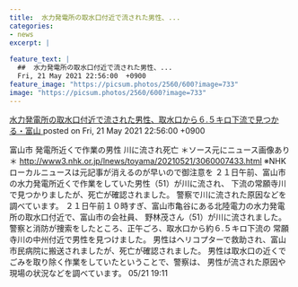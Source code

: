 ```yaml
---
title:  水力発電所の取水口付近で流された男性、...
categories:
- news
excerpt: |
  
feature_text: |
  ##  水力発電所の取水口付近で流された男性、...
  Fri, 21 May 2021 22:56:00  +0900
feature_image: "https://picsum.photos/2560/600?image=733"
image: "https://picsum.photos/2560/600?image=733"
---
```


[ 水力発電所の取水口付近で流された男性、取水口から６.５キロ下流で見つかる・富山 ](https://asahi.5ch.net/test/read.cgi/newsplus/1621605360/)
posted on Fri, 21 May 2021 22:56:00  +0900

<!--more-->

富山市 発電所近くで作業の男性 川に流され死亡 ＊ソース元にニュース画像あり＊ http://www3.nhk.or.jp/lnews/toyama/20210521/3060007433.html ※NHKローカルニュースは元記事が消えるのが早いので御注意を ２１日午前、富山市の水力発電所近くで作業をしていた男性（51）が川に流され、 下流の常願寺川で見つかりましたが、死亡が確認されました。 警察で川に流された原因などを調べています。 ２１日午前１０時すぎ、富山市亀谷にある北陸電力の水力発電所の取水口付近で、富山市の会社員、 野林茂さん（51）が川に流されました。 警察と消防が捜索をしたところ、正午ごろ、取水口から約６.５キロ下流の 常願寺川の中州付近で男性を見つけました。 男性はヘリコプターで救助され、富山市民病院に搬送されましたが、死亡が確認されました。 男性は取水口の近くでごみを取り除く作業をしていたということで、警察は、 男性が流された原因や現場の状況などを調べています。 05/21 19:11
